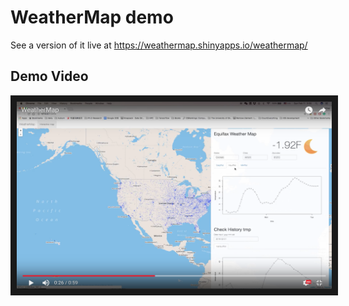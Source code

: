 # WeatherMap demo

See a version of it live at https://weathermap.shinyapps.io/weathermap/


## Demo Video
<p align="center">
<a href="https://www.youtube.com/watch?v=rZcj8Bn3K4M
" target="_blank"><img src="weathermap.png" 
alt="IMAGE ALT TEXT HERE" width="550" height="300" border="10" /></a>
</p>
